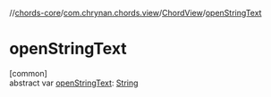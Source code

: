 //[chords-core](../../../index.md)/[com.chrynan.chords.view](../index.md)/[ChordView](index.md)/[openStringText](open-string-text.md)

# openStringText

[common]\
abstract var [openStringText](open-string-text.md): [String](https://kotlinlang.org/api/latest/jvm/stdlib/kotlin/-string/index.html)
